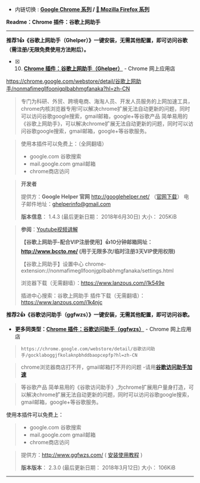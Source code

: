 - 内链切换 : **[Google Chrome 系列](https://github.com/taoste/Hello-World/tree/master/Tools/Google%20Chrome) / 
[🦊 Mozilla Firefox 系列](https://github.com/taoste/Hello-World/tree/master/Tools/Mozilla%20Firefox)**

**Readme：Chrome 插件：谷歌上网助手**

-------------------------------------------

**推荐1👍《谷歌上网助手（Ghelper）》一键安装，无需其他配置，即可访问谷歌（需注册/无限免费使用方法附后）。**

- [x] 10. [**Chrome 插件：谷歌上网助手（Ghelper）**](https://chrome.google.com/webstore/detail/谷歌上网助手/nonmafimegllfoonjgplbabhmgfanaka?hl=zh-CN) - Chrome 网上应用店

https://chrome.google.com/webstore/detail/谷歌上网助手/nonmafimegllfoonjgplbabhmgfanaka?hl=zh-CN

>  专门为科研、外贸、跨境电商、海淘人员、开发人员服务的上网加速工具，chrome内核浏览器专用!可以解决chrome扩展无法自动更新的问题，同时可以访问谷歌google搜索，gmail邮箱，google+等谷歌产品
>  简单易用的《谷歌上网助手》，可以解决chrome扩展无法自动更新的问题，同时可以访问谷歌google搜索，gmail邮箱，google+等谷歌服务。

>  使用本插件可以免费上：（全网翻墙）
>   - google.com     谷歌搜索
>   - mail.google.com   gmail邮箱
>   - chrome商店访问

>   **开发者**
> 
>  提供方：**Google Helper 官网** http://googlehelper.net/ （[官网下载](http://googlehelper.net/download/Ghelper_1.4.3.beta.zip)）
>   电子邮件地址：ghelperinfo@gmail.com
>   
>   **版本信息**： 1.4.3  (最后更新日期： 2018年6月30日) 大小： 205KiB
  
>   **参阅**：[Youtube视频讲解](https://youtu.be/tgWeLcMg7TM)
>  
>   **【谷歌上网助手-配合VIP注册使用】👍10分钟邮箱网址：http://www.bccto.me/  (用于无限多次/临时注册3天VIP使用权限)**
>  
>   【谷歌上网助手】设置中心 chrome-extension://nonmafimegllfoonjgplbabhmgfanaka/settings.html
>  
>   浏览器下载（无需翻墙）：https://www.lanzous.com/i1k549e 
>   
>   插进中心搜索：谷歌上网助手 插件下载（无需翻墙）：https://www.lanzous.com/i1k4njc 

 **推荐2👍《谷歌访问助手（ggfwzs）》一键安装，无需其他配置，即可访问谷歌。**
 
- **更多同类型：**[**Chrome 插件：谷歌访问助手（ggfwzs）**](https://chrome.google.com/webstore/detail/谷歌访问助手/gocklaboggjfkolaknpbhddbaopcepfp?hl=zh-CN) - Chrome 网上应用店

>     https://chrome.google.com/webstore/detail/谷歌访问助手/gocklaboggjfkolaknpbhddbaopcepfp?hl=zh-CN

>  chrome浏览器商店打不开，gmail邮箱打不开的问题 -请用[**谷歌访问助手加速**](http://www.ggfwzs.com/)

> 等谷歌产品
> 简单易用的《谷歌访问助手》,为chrome扩展用户量身打造，可以解决chrome扩展无法自动更新的问题，同时可以访问谷歌google搜索，gmail邮箱，google+等谷歌服务。



使用本插件可以免费上：

>  - google.com     谷歌搜索
>  - mail.google.com   gmail邮箱
>  - chrome商店访问

>  提供方：http://www.ggfwzs.com/ ( [安装使用教程](http://www.ggfwzs.com/ff/chrome/index.html) )
>   
>   **版本版本**： 2.3.0 (最后更新日期： 2018年3月12日)  大小： 106KiB

-------------------------------------------
